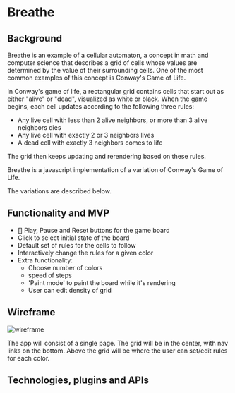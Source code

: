 # Breathe

## Background

Breathe is an example of a cellular automaton, a concept in math and computer science that describes a grid of cells whose values are determined by the value of their surrounding cells. One of the most common examples of this concept is Conway's Game of Life.  

In Conway's game of life, a rectangular grid contains cells that start out as either "alive" or "dead", visualized as white or black.  When the game begins, each cell updates according to the following three rules:

* Any live cell with less than 2 alive neighbors, or more than 3 alive neighbors dies
* Any live cell with exactly 2 or 3 neighbors lives
* A dead cell with exactly 3 neighbors comes to life

The grid then keeps updating and rerendering based on these rules.  

Breathe is a javascript implementation of a variation of Conway's Game of Life.  

The variations are described below.

## Functionality and MVP

- [] Play, Pause and Reset buttons for the game board
- Click to select initial state of the board
- Default set of rules for the cells to follow
- Interactively change the rules for a given color
- Extra functionality:
  - Choose number of colors
  - speed of steps
  - 'Paint mode' to paint the board while it's rendering
  - User can edit density of grid

## Wireframe

![wireframe](app/assets/images/Breathe.png)

The app will consist of a single page.  The grid will be in the center, with nav links on the bottom.  Above the grid will be where the user can set/edit rules for each color.  

## Technologies, plugins and APIs
